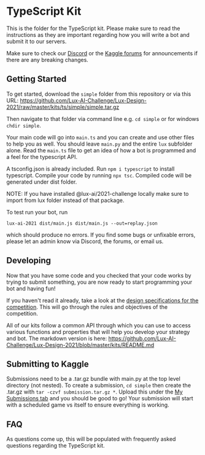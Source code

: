 # TypeScript Kit

This is the folder for the TypeScript kit. Please make sure to read the instructions as they are important regarding how you will write a bot and submit it to our servers.

Make sure to check our [Discord](https://discord.gg/aWJt3UAcgn) or the [Kaggle forums](https://www.kaggle.com/c/lux-ai-2021/discussion) for announcements if there are any breaking changes.

## Getting Started

To get started, download the `simple` folder from this repository or via this URL: https://github.com/Lux-AI-Challenge/Lux-Design-2021/raw/master/kits/ts/simple/simple.tar.gz

Then navigate to that folder via command line e.g. `cd simple` or for windows `chdir simple`.

Your main code will go into `main.ts` and you can create and use other files to help you as well. You should leave `main.py` and the entire `lux` subfolder alone. Read the `main.ts` file to get an idea of how a bot is programmed and a feel for the typescript API.

A tsconfig.json is already included. Run `npm i typescript` to install typescript. Compile your code by running `npx tsc`. Compiled code will be generated under dist folder.

NOTE: If you have installed @lux-ai/2021-challenge locally make sure to import from lux folder instead of that package.

To test run your bot, run

```
lux-ai-2021 dist/main.js dist/main.js --out=replay.json
```

which should produce no errors. If you find some bugs or unfixable errors, please let an admin know via Discord, the forums, or email us.

## Developing

Now that you have some code and you checked that your code works by trying to submit something, you are now ready to start programming your bot and having fun!

If you haven't read it already, take a look at the [design specifications for the competition](https://lux-ai.org/specs-2021). This will go through the rules and objectives of the competition.

All of our kits follow a common API through which you can use to access various functions and properties that will help you develop your strategy and bot. The markdown version is here: https://github.com/Lux-AI-Challenge/Lux-Design-2021/blob/master/kits/README.md

## Submitting to Kaggle

Submissions need to be a .tar.gz bundle with main.py at the top level directory
(not nested). To create a submission, `cd simple` then create the .tar.gz with
`tar -czvf submission.tar.gz *`. Upload this under the [My Submissions tab](https://www.kaggle.com/c/lux-ai-2021/submissions) and
you should be good to go! Your submission will start with a scheduled game vs
itself to ensure everything is working.

## FAQ

As questions come up, this will be populated with frequently asked questions regarding the TypeScript kit.
